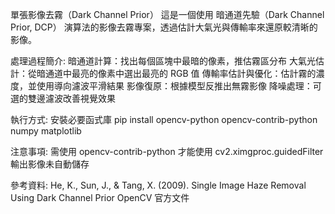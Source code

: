 單張影像去霧（Dark Channel Prior）
這是一個使用 暗通道先驗（Dark Channel Prior, DCP） 演算法的影像去霧專案，透過估計大氣光與傳輸率來還原較清晰的影像。

處理過程簡介:
暗通道計算：找出每個區塊中最暗的像素，推估霧區分布
大氣光估計：從暗通道中最亮的像素中選出最亮的 RGB 值
傳輸率估計與優化：估計霧的濃度，並使用導向濾波平滑結果
影像復原：根據模型反推出無霧影像
降噪處理：可選的雙邊濾波改善視覺效果

執行方式:
安裝必要函式庫
pip install opencv-python opencv-contrib-python numpy matplotlib

注意事項:
需使用 opencv-contrib-python 才能使用 cv2.ximgproc.guidedFilter
輸出影像未自動儲存

參考資料:
He, K., Sun, J., & Tang, X. (2009). Single Image Haze Removal Using Dark Channel Prior 
OpenCV 官方文件
